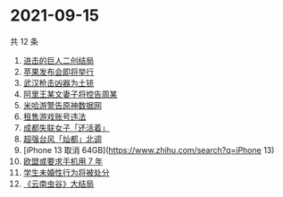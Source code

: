 # 2021-09-15

共 12 条

<!-- BEGIN ZHIHUSEARCH -->
<!-- 最后更新时间 Wed Sep 15 2021 02:09:15 GMT+0800 (China Standard Time) -->
1. [进击的巨人二创结局](https://www.zhihu.com/search?q=进击的巨人)
1. [苹果发布会即将举行](https://www.zhihu.com/search?q=苹果发布会)
1. [武汉枪击凶器为土铳](https://www.zhihu.com/search?q=武汉枪击)
1. [阿里王某文妻子将控告周某](https://www.zhihu.com/search?q=王某文)
1. [米哈游警告原神数据网](https://www.zhihu.com/search?q=原神)
1. [租售游戏账号违法](https://www.zhihu.com/search?q=租号)
1. [成都失联女子「还活着」](https://www.zhihu.com/search?q=成都女子失联)
1. [超强台风「灿都」北调](https://www.zhihu.com/search?q=灿都)
1. [iPhone 13 取消 64GB](https://www.zhihu.com/search?q=iPhone 13)
1. [欧盟或要求手机用 7 年](https://www.zhihu.com/search?q=手机能用7年)
1. [学生未婚性行为将被处分](https://www.zhihu.com/search?q=未婚性行为)
1. [《云南虫谷》大结局](https://www.zhihu.com/search?q=云南虫谷)
<!-- END ZHIHUSEARCH -->
